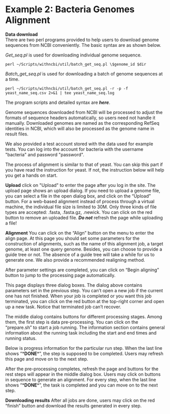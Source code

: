 # Example 2: Bacteria Genomes Alignment

**Data download**  
There are two perl programs  provided to help users to download genome sequences from NCBI conveniently. The basic syntax are as shown below.  

*Get_seq.pl* is used for downloading individual genome sequence.  

	perl ~/Scripts/withncbi/util/batch_get_seq.pl \$genome_id $dir  
	
*Batch_get_seq.pl* is used for downloading a batch of genome sequences at a time.  

	perl ~/Scripts/withncbi/util/batch_get_seq.pl -r -p -f yeast_name_seq.csv 2>&1 | tee yeast_name_seq.log

The program scripts and detailed syntax are ***here***.  

Genome sequences downloaded from NCBI will be processed to adjust the formats of sequence headers automatically, so users need not handle it manually. Downloaded genomes are named as the corresponding RefSeq identities in NCBI, which will also be processed as the genome name in result files.

We also provided a test account stored with the data used for example tests. You can log into the account for bacteria with the username "bacteria" and password "password".

The process of alignment is similar to that of yeast. You can skip this part if you have read the instruction for yeast. If not, the instruction below will help you get a hands on start.

**Upload**
click on "Upload" to enter the page after you log in the site. The upload page shows an upload dialog. If you need to upload a genome file, you can select a file in the open dialog box, and click on the “Upload” button. For a web-based alignment instead of process through a virtual machine, the individual file size is limited to 30M. Only three kinds of file types are accepted: .fasta, .fasta.gz, .newick. You can click on the red button to remove an uploaded file. _**Do not**_ refresh the page while uploading a file!

**Alignment**
You can click on the “Align” button on the menu to enter the align page. At this page you should set some parameters for the construction of alignments, such as the name of this alignment job, a target genome, at least one query genome. Besides, you can choose to provide a guide tree or not. The absence of a guide tree will take a while for us to generate one. We also provide a recommended realigning method.

After parameter settings are completed, you can click on “Begin aligning” button to jump to the processing page automatically.

This page displays three dialog boxes. The dialog above contains parameters set in the previous step. You can’t open a new job if the current one has not finished. When your job is completed or you want this job terminated, you can click on the red button at the top-right corner and open up a new task. Notice that terminated job can’t recover.  

The middle dialog contains buttons for different processing stages. Among them, the first step is data pre-processing. You can click on the “prepare.sh” to start a job running. The information section contains general information about the running task including the start and end times and running status. 

Below is progress information for the particular run step. When the last line shows “\***DONE***”, the step is supposed to be completed. Users may refresh this page and move on to the next step.   

After the pre-processing completes, refresh the page and buttons for the rest steps will appear in the middle dialog box. Users may click on buttons in sequence to generate an alignment. For every step, when the last line shows “\***DONE***”, the task is completed and you can move on to the next step.

**Downloading results**
After all jobs are done, users may click on the red “finish” button and download the results generated in every step.